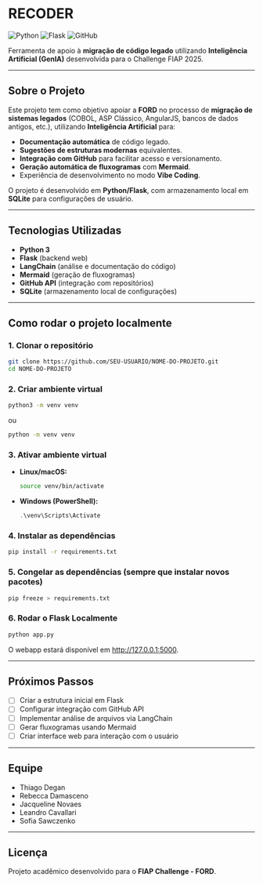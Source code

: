 # RECODER

![Python](https://img.shields.io/badge/Python-3.x-blue)
![Flask](https://img.shields.io/badge/Flask-2.x-orange)
![GitHub](https://img.shields.io/badge/GitHub-Integration-green)

Ferramenta de apoio à **migração de código legado** utilizando **Inteligência Artificial (GenIA)** desenvolvida para o Challenge FIAP 2025.

---

## Sobre o Projeto

Este projeto tem como objetivo apoiar a **FORD** no processo de **migração de sistemas legados** (COBOL, ASP Clássico, AngularJS, bancos de dados antigos, etc.), utilizando **Inteligência Artificial** para:

- **Documentação automática** de código legado.
- **Sugestões de estruturas modernas** equivalentes.
- **Integração com GitHub** para facilitar acesso e versionamento.
- **Geração automática de fluxogramas** com **Mermaid**.
- Experiência de desenvolvimento no modo **Vibe Coding**.

O projeto é desenvolvido em **Python/Flask**, com armazenamento local em **SQLite** para configurações de usuário.

---

## Tecnologias Utilizadas

- **Python 3**
- **Flask** (backend web)
- **LangChain** (análise e documentação do código)
- **Mermaid** (geração de fluxogramas)
- **GitHub API** (integração com repositórios)
- **SQLite** (armazenamento local de configurações)

---

## Como rodar o projeto localmente

### 1. Clonar o repositório

```bash
git clone https://github.com/SEU-USUARIO/NOME-DO-PROJETO.git
cd NOME-DO-PROJETO
```

### 2. Criar ambiente virtual

```bash
python3 -m venv venv
```
ou

```bash
python -m venv venv
```

### 3. Ativar ambiente virtual

- **Linux/macOS:**

  ```bash
  source venv/bin/activate
  ```

- **Windows (PowerShell):**

  ```powershell
  .\venv\Scripts\Activate
  ```

### 4. Instalar as dependências

```bash
pip install -r requirements.txt
```

### 5. Congelar as dependências (sempre que instalar novos pacotes)

```bash
pip freeze > requirements.txt
```

### 6. Rodar o Flask Localmente

```bash
python app.py
```
O webapp estará disponível em http://127.0.0.1:5000.

---

## Próximos Passos

- [ ] Criar a estrutura inicial em Flask
- [ ] Configurar integração com GitHub API
- [ ] Implementar análise de arquivos via LangChain
- [ ] Gerar fluxogramas usando Mermaid
- [ ] Criar interface web para interação com o usuário

---

## Equipe

- Thiago Degan
- Rebecca Damasceno
- Jacqueline Novaes
- Leandro Cavallari
- Sofia Sawczenko

---

## Licença

Projeto acadêmico desenvolvido para o **FIAP Challenge - FORD**.
